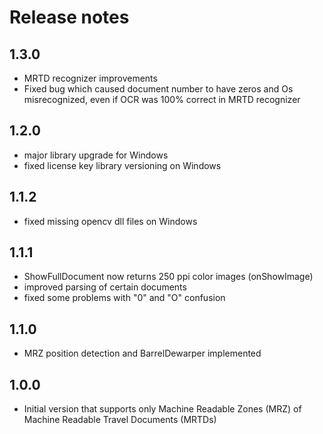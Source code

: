 # Release notes

## 1.3.0

- MRTD recognizer improvements
- Fixed bug which caused document number to have zeros and Os misrecognized, even if OCR was 100% correct in MRTD recognizer

## 1.2.0

- major library upgrade for Windows
- fixed license key library versioning on Windows

## 1.1.2

- fixed missing opencv dll files on Windows

## 1.1.1

- ShowFullDocument now returns 250 ppi color images (onShowImage)
- improved parsing of certain documents
- fixed some problems with "0" and "O" confusion

## 1.1.0

- MRZ position detection and BarrelDewarper implemented

## 1.0.0

- Initial version that supports only Machine Readable Zones (MRZ) of Machine Readable Travel Documents (MRTDs)